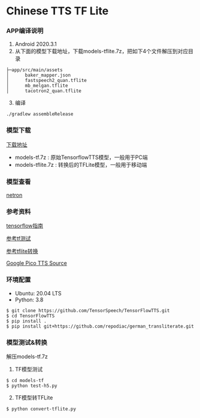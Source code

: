 # Chinese TTS TF Lite

### APP编译说明

1. Android 2020.3.1
2. 从下面的模型下载地址，下载models-tflite.7z，把如下4个文件解压到对应目录

```
├─app/src/main/assets
│      baker_mapper.json
│      fastspeech2_quan.tflite
│      mb_melgan.tflite
│      tacotron2_quan.tflite
   ```

3. 编译

```shell
./gradlew assembleRelease
```

### 模型下载

[下载地址](https://github.com/benjaminwan/ChineseTtsTflite/releases/tag/init)

- models-tf.7z : 原始TensorflowTTS模型，一般用于PC端
- models-tflite.7z : 转换后的TFLite模型，一般用于移动端

### 模型查看

[netron](https://github.com/lutzroeder/netron/releases)

### 参考资料

[tensorflow指南](https://www.tensorflow.org/lite/guide/android)

[参考tf测试](https://colab.research.google.com/drive/1YpSHRBRPBI7cnTkQn1UcVTWEQVbsUm1S?usp=sharing)

[参考tflite转换](https://colab.research.google.com/drive/1Ma3MIcSdLsOxqOKcN1MlElncYMhrOg3J?usp=sharing)

[Google Pico TTS Source](https://android.googlesource.com/platform/external/svox/)

### 环境配置

- Ubuntu: 20.04 LTS
- Python: 3.8

```shell
$ git clone https://github.com/TensorSpeech/TensorFlowTTS.git
$ cd TensorFlowTTS
$ pip install .
$ pip install git+https://github.com/repodiac/german_transliterate.git
```

### 模型测试&转换

解压models-tf.7z

1. TF模型测试

```shell
$ cd models-tf
$ python test-h5.py
```

2. TF模型转TFLite

```shell
$ python convert-tflite.py
```